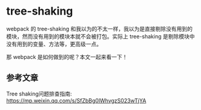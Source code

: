# tree-shaking

webpack 的 tree-shaking 和我以为的不太一样，我以为是直接剔除没有用到的模块，然而没有用到的模块本就不会被打包。实际上 tree-shaking 是剔除模块中没有用到的变量、方法等，更高级一点。

那 webpack 是如何做到的呢？本文一起来看一下！



## 参考文章

Tree shaking问题排查指南: https://mp.weixin.qq.com/s/SfZbBg0lWhvgzS023wTjYA 